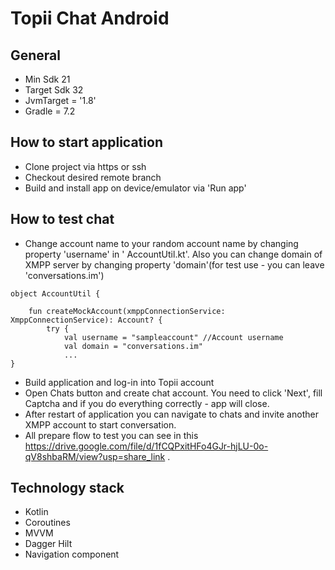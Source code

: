 # Topii Chat Android

## General

* Min Sdk 21
* Target Sdk 32
* JvmTarget = '1.8'
* Gradle = 7.2

## How to start application

* Clone project via https or ssh
* Checkout desired remote branch
* Build and install app on device/emulator via 'Run app'

## How to test chat

* Change account name to your random account name by changing property 'username' in '
  AccountUtil.kt'. Also you can change domain of XMPP server by changing property 'domain'(for test
  use - you can leave 'conversations.im')

```
object AccountUtil {

    fun createMockAccount(xmppConnectionService: XmppConnectionService): Account? {
        try {
            val username = "sampleaccount" //Account username
            val domain = "conversations.im" 
            ...
}
```

* Build application and log-in into Topii account
* Open Chats button and create chat account. You need to click 'Next', fill Captcha and if you do
  everything correctly - app will close.
* After restart of application you can navigate to chats and invite another XMPP account to start
  conversation.
* All prepare flow to test you can see in
  this https://drive.google.com/file/d/1fCQPxitHFo4GJr-hjLU-0o-qV8shbaRM/view?usp=share_link
  .

## Technology stack

* Kotlin
* Coroutines
* MVVM
* Dagger Hilt
* Navigation component